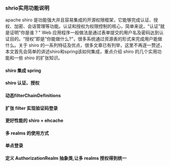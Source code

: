 ### shrio实用功能说明 ###

apache shiro 是功能强大并且容易集成的开源权限框架，它能够完成认证、授权、加密、会话管理等功能。认证和授权为权限控制的核心，简单来说，“认证”就是证明"你是谁？" Web 应用程序一般做法是通过表单提交的用户名及密码达到认证目的。“授权”即是"你能做什么?"，很多系统通过资源表的形式来完成用户能做什么。关于 shiro 的一系列特征及优点，很多文章已有列举，这里不再逐一赘述，本文首先会简单的讲述shiro和spring该如何集成，重点介绍 shiro 的几个实用功能和一些 shiro 的扩张知识。

#### shiro 集成 spring ####

#### shiro 认证、授权 ####

#### 动态filterChainDefinitions ####

#### 扩张 filter 实现验证码登录 ####

#### 更好性能的 shiro + ehcache ####

#### 多 realms 的使用方式 ####

#### 单点登录 ####

#### 定义 AuthorizationRealm 抽象类,让多 realms 授权得到统一 ####

